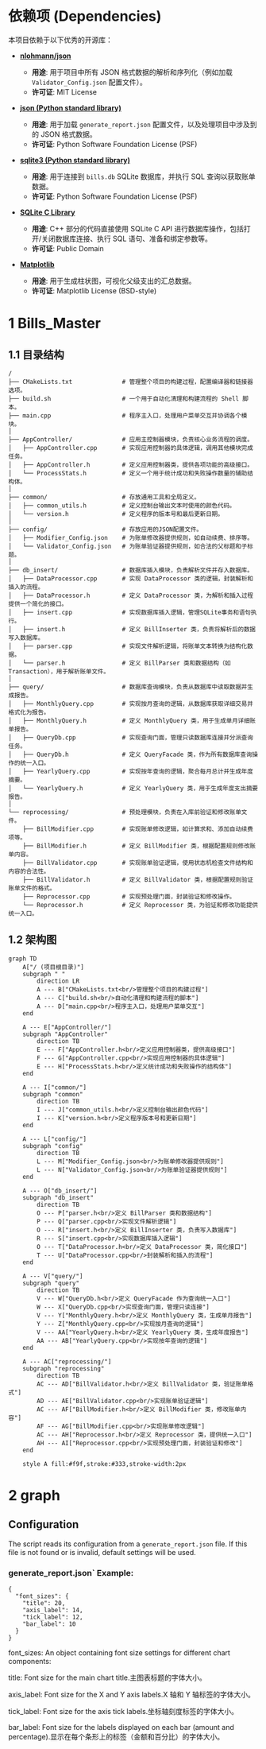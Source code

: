 # 依赖项 (Dependencies)

本项目依赖于以下优秀的开源库：

* **[nlohmann/json](https://github.com/nlohmann/json)**
    * **用途**: 用于项目中所有 JSON 格式数据的解析和序列化（例如加载 `Validator_Config.json` 配置文件）。
    * **许可证**: MIT License

* **[json (Python standard library)](https://docs.python.org/3/library/json.html)**
    * **用途**: 用于加载 `generate_report.json` 配置文件，以及处理项目中涉及到的 JSON 格式数据。
    * **许可证**: Python Software Foundation License (PSF)

* **[sqlite3 (Python standard library)](https://docs.python.org/3/library/sqlite3.html)**
    * **用途**: 用于连接到 `bills.db` SQLite 数据库，并执行 SQL 查询以获取账单数据。
    * **许可证**: Python Software Foundation License (PSF)

* **[SQLite C Library](https://www.sqlite.org/index.html)**
    * **用途**: C++ 部分的代码直接使用 SQLite C API 进行数据库操作，包括打开/关闭数据库连接、执行 SQL 语句、准备和绑定参数等。
    * **许可证**: Public Domain

* **[Matplotlib](https://matplotlib.org/)**
    * **用途**: 用于生成柱状图，可视化父级支出的汇总数据。
    * **许可证**: Matplotlib License (BSD-style)

# 1 Bills_Master
## 1.1 目录结构
```AppController
/
├── CMakeLists.txt              # 管理整个项目的构建过程，配置编译器和链接器选项。
├── build.sh                    # 一个用于自动化清理和构建流程的 Shell 脚本。
├── main.cpp                    # 程序主入口，处理用户菜单交互并协调各个模块。
│
├── AppController/              # 应用主控制器模块，负责核心业务流程的调度。
│   ├── AppController.cpp       # 实现应用控制器的具体逻辑，调用其他模块完成任务。
│   ├── AppController.h         # 定义应用控制器类，提供各项功能的高级接口。
│   └── ProcessStats.h          # 定义一个用于统计成功和失败操作数量的辅助结构体。
│
├── common/                     # 存放通用工具和全局定义。
│   ├── common_utils.h          # 定义控制台输出文本时使用的颜色代码。
│   └── version.h               # 定义程序的版本号和最后更新日期。
│
├── config/                     # 存放应用的JSON配置文件。
│   ├── Modifier_Config.json    # 为账单修改器提供规则，如自动续费、排序等。
│   └── Validator_Config.json   # 为账单验证器提供规则，如合法的父标题和子标题。
│
├── db_insert/                  # 数据库插入模块，负责解析文件并存入数据库。
│   ├── DataProcessor.cpp       # 实现 DataProcessor 类的逻辑，封装解析和插入的流程。
│   ├── DataProcessor.h         # 定义 DataProcessor 类，为解析和插入过程提供一个简化的接口。
│   ├── insert.cpp              # 实现数据库插入逻辑，管理SQLite事务和语句执行。
│   ├── insert.h                # 定义 BillInserter 类，负责将解析后的数据写入数据库。
│   ├── parser.cpp              # 实现文件解析逻辑，将账单文本转换为结构化数据。
│   └── parser.h                # 定义 BillParser 类和数据结构（如 Transaction），用于解析账单文件。
│
├── query/                      # 数据库查询模块，负责从数据库中读取数据并生成报告。
│   ├── MonthlyQuery.cpp        # 实现按月查询的逻辑，从数据库获取详细交易并格式化为报告。
│   ├── MonthlyQuery.h          # 定义 MonthlyQuery 类，用于生成单月详细账单报告。
│   ├── QueryDb.cpp             # 实现查询门面，管理只读数据库连接并分派查询任务。
│   ├── QueryDb.h               # 定义 QueryFacade 类，作为所有数据库查询操作的统一入口。
│   ├── YearlyQuery.cpp         # 实现按年查询的逻辑，聚合每月总计并生成年度摘要。
│   └── YearlyQuery.h           # 定义 YearlyQuery 类，用于生成年度支出摘要报告。
│
└── reprocessing/               # 预处理模块，负责在入库前验证和修改账单文件。
    ├── BillModifier.cpp        # 实现账单修改逻辑，如计算求和、添加自动续费项等。
    ├── BillModifier.h          # 定义 BillModifier 类，根据配置规则修改账单内容。
    ├── BillValidator.cpp       # 实现账单验证逻辑，使用状态机检查文件结构和内容的合法性。
    ├── BillValidator.h         # 定义 BillValidator 类，根据配置规则验证账单文件的格式。
    ├── Reprocessor.cpp         # 实现预处理门面，封装验证和修改操作。
    └── Reprocessor.h           # 定义 Reprocessor 类，为验证和修改功能提供统一入口。
```
## 1.2 架构图
```mermaid
graph TD
    A["/ (项目根目录)"]
    subgraph " "
        direction LR
        A --- B["CMakeLists.txt<br/>管理整个项目的构建过程"]
        A --- C["build.sh<br/>自动化清理和构建流程的脚本"]
        A --- D["main.cpp<br/>程序主入口，处理用户菜单交互"]
    end

    A --- E["AppController/"]
    subgraph "AppController"
        direction TB
        E --- F["AppController.h<br/>定义应用控制器类，提供高级接口"]
        F --- G["AppController.cpp<br/>实现应用控制器的具体逻辑"]
        E --- H["ProcessStats.h<br/>定义统计成功和失败操作的结构体"]
    end

    A --- I["common/"]
    subgraph "common"
        direction TB
        I --- J["common_utils.h<br/>定义控制台输出颜色代码"]
        I --- K["version.h<br/>定义程序版本号和更新日期"]
    end

    A --- L["config/"]
    subgraph "config"
        direction TB
        L --- M["Modifier_Config.json<br/>为账单修改器提供规则"]
        L --- N["Validator_Config.json<br/>为账单验证器提供规则"]
    end

    A --- O["db_insert/"]
    subgraph "db_insert"
        direction TB
        O --- P["parser.h<br/>定义 BillParser 类和数据结构"]
        P --- Q["parser.cpp<br/>实现文件解析逻辑"]
        O --- R["insert.h<br/>定义 BillInserter 类，负责写入数据库"]
        R --- S["insert.cpp<br/>实现数据库插入逻辑"]
        O --- T["DataProcessor.h<br/>定义 DataProcessor 类，简化接口"]
        T --- U["DataProcessor.cpp<br/>封装解析和插入的流程"]
    end

    A --- V["query/"]
    subgraph "query"
        direction TB
        V --- W["QueryDb.h<br/>定义 QueryFacade 作为查询统一入口"]
        W --- X["QueryDb.cpp<br/>实现查询门面，管理只读连接"]
        V --- Y["MonthlyQuery.h<br/>定义 MonthlyQuery 类，生成单月报告"]
        Y --- Z["MonthlyQuery.cpp<br/>实现按月查询的逻辑"]
        V --- AA["YearlyQuery.h<br/>定义 YearlyQuery 类，生成年度报告"]
        AA --- AB["YearlyQuery.cpp<br/>实现按年查询的逻辑"]
    end

    A --- AC["reprocessing/"]
    subgraph "reprocessing"
        direction TB
        AC --- AD["BillValidator.h<br/>定义 BillValidator 类，验证账单格式"]
        AD --- AE["BillValidator.cpp<br/>实现账单验证逻辑"]
        AC --- AF["BillModifier.h<br/>定义 BillModifier 类，修改账单内容"]
        AF --- AG["BillModifier.cpp<br/>实现账单修改逻辑"]
        AC --- AH["Reprocessor.h<br/>定义 Reprocessor 类，提供统一入口"]
        AH --- AI["Reprocessor.cpp<br/>实现预处理门面，封装验证和修改"]
    end

    style A fill:#f9f,stroke:#333,stroke-width:2px
```

# 2 graph
## Configuration

The script reads its configuration from a `generate_report.json` file. If this file is not found or is invalid, default settings will be used.

### generate_report.json` Example:


```
{
  "font_sizes": {
    "title": 20,
    "axis_label": 14,
    "tick_label": 12,
    "bar_label": 10
  }
}
```
font_sizes: An object containing font size settings for different chart components:

title: Font size for the main chart title.主图表标题的字体大小。

axis_label: Font size for the X and Y axis labels.X 轴和 Y 轴标签的字体大小。

tick_label: Font size for the axis tick labels.坐标轴刻度标签的字体大小。

bar_label: Font size for the labels displayed on each bar (amount and percentage).显示在每个条形上的标签（金额和百分比）的字体大小。


